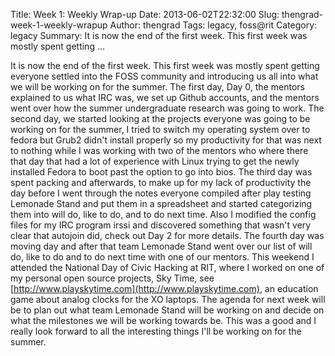 Title: Week 1: Weekly Wrap-up
Date: 2013-06-02T22:32:00
Slug: thengrad-week-1-weekly-wrapup
Author: thengrad
Tags: legacy, foss@rit
Category: legacy
Summary: It is now the end of the first week. This first week was mostly spent getting ... 

It is now the end of the first week. This first week was mostly spent getting
everyone settled into the FOSS community and introducing us all into what we
will be working on for the summer. The first day, Day 0, the mentors explained
to us what IRC was, we set up Github accounts, and the mentors went over how
the summer undergraduate research was going to work. The second day, we
started looking at the projects everyone was going to be working on for the
summer, I tried to switch my operating system over to fedora but Grub2 didn't
install properly so my productivity for that was next to nothing while I was
working with two of the mentors who where there that day that had a lot of
experience with Linux trying to get the newly installed Fedora to boot past
the option to go into bios. The third day was spent packing and afterwards, to
make up for my lack of productivity the day before I went through the notes
everyone compiled after play testing Lemonade Stand and put them in a
spreadsheet and started categorizing them into will do, like to do, and to do
next time. Also I modified the config files for my IRC program irssi and
discovered something that wasn't very clear that autojoin did, check out Day 2
for more details. The fourth day was moving day and after that team Lemonade
Stand went over our list of will do, like to do and to do next time with one
of our mentors. This weekend I attended the National Day of Civic Hacking at
RIT, where I worked on one of my personal open source projects, Sky Time, see
[http://www.playskytime.com](http://www.playskytime.com), an education game
about analog clocks for the XO laptops. The agenda for next week will be to
plan out what team Lemonade Stand will be working on and decide on what the
milestones we will be working towards be. This was a good and I really look
forward to all the interesting things I'll be working on for the summer.

